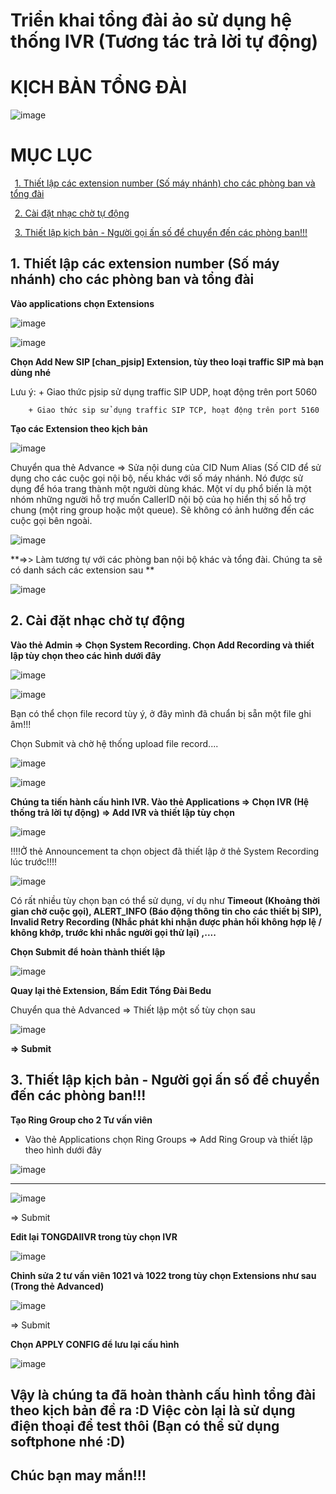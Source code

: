 # Triển khai tổng đài ảo sử dụng hệ thống IVR (Tương tác trả lời tự động)

<h1> KỊCH BẢN TỔNG ĐÀI </h1>

![image](https://user-images.githubusercontent.com/55483458/137066746-03b8bbc7-4170-475d-bade-14adc4f47d3a.png)

# MỤC LỤC

&ensp;[1. Thiết lập các extension number (Số máy nhánh) cho các phòng ban và tổng đài](#1)

&ensp;[2. Cài đặt nhạc chờ tự động](#2)

&ensp;[3. Thiết lập kịch bản - Người gọi ấn số để chuyển đến các phòng ban!!!](#3)

## <a name ="1">1. Thiết lập các extension number (Số máy nhánh) cho các phòng ban và tổng đài</a>

**Vào applications chọn Extensions**

![image](https://user-images.githubusercontent.com/55483458/137067290-d660e5a2-9be2-4cdf-b7b2-82267033230d.png)

![image](https://user-images.githubusercontent.com/55483458/137067394-91e33bb0-0e08-431f-bee9-8af02f1b3524.png)

**Chọn Add New SIP [chan_pjsip] Extension, tùy theo loại traffic SIP mà bạn dùng nhé**

Lưu ý:  + Giao thức pjsip sử dụng traffic SIP UDP, hoạt động trên port 5060 

        + Giao thức sip sử dụng traffic SIP TCP, hoạt động trên port 5160 
        
**Tạo các Extension theo kịch bản**

![image](https://user-images.githubusercontent.com/55483458/137124522-4ffab3f1-96f1-4140-94ac-7db86b37b148.png)

Chuyển qua thẻ Advance => Sửa nội dung của CID Num Alias (Số CID để sử dụng cho các cuộc gọi nội bộ, nếu khác với số máy nhánh. Nó được sử dụng để hóa trang thành một người dùng khác. Một ví dụ phổ biến là một nhóm những người hỗ trợ muốn CallerID nội bộ của họ hiển thị số hỗ trợ chung (một ring group hoặc một queue). Sẽ không có ảnh hưởng đến các cuộc gọi bên ngoài.

![image](https://user-images.githubusercontent.com/55483458/137125432-8d71a555-ba01-4572-8e41-efc6190a26d8.png)

**=>> Làm tương tự với các phòng ban nội bộ khác và tổng đài. Chúng ta sẽ có danh sách các extension sau **

![image](https://user-images.githubusercontent.com/55483458/137129111-7dd3ef3c-48c5-43e1-a5d5-a99571ba6e17.png)

## <a name ="2">2. Cài đặt nhạc chờ tự động</a>

**Vào thẻ Admin => Chọn System Recording. Chọn Add Recording và thiết lập tùy chọn theo các hình dưới đây**

![image](https://user-images.githubusercontent.com/55483458/137126372-2944e6d9-d2c1-4c24-9b16-d20eed89fc62.png)

![image](https://user-images.githubusercontent.com/55483458/137126970-dda82440-08d1-4955-85e7-ae3b706e00c9.png)

Bạn có thể chọn file record tùy ý, ở đây mình đã chuẩn bị sẵn một file ghi âm!!!

Chọn Submit và chờ hệ thống upload file record....

![image](https://user-images.githubusercontent.com/55483458/137127497-88869acc-21fb-41c7-bcd7-ea1fbda85783.png)

![image](https://user-images.githubusercontent.com/55483458/137127534-776a0cf8-eb8e-4281-94d7-727f58202229.png)

**Chúng ta tiến hành cấu hình IVR. Vào thẻ Applications => Chọn IVR (Hệ thống trả lời tự động) => Add IVR và thiết lập tùy chọn**

![image](https://user-images.githubusercontent.com/55483458/137127771-6a67c6ec-7bb7-46b8-a840-9fbafa58f064.png)

!!!!Ở thẻ Announcement ta chọn object đã thiết lập ở thẻ System Recording lúc trước!!!!

![image](https://user-images.githubusercontent.com/55483458/137127876-720f3cbb-d9ae-4380-982e-6f8cf258cbf0.png)

Có rất nhiều tùy chọn bạn có thể sử dụng, ví dụ như **Timeout (Khoảng thời gian chờ cuộc gọi), ALERT_INFO (Báo động thông tin cho các thiết bị SIP), Invalid Retry Recording 
(Nhắc phát khi nhận được phản hồi không hợp lệ / không khớp, trước khi nhắc người gọi thử lại) ,....**

**Chọn Submit để hoàn thành thiết lập**

![image](https://user-images.githubusercontent.com/55483458/137128710-3e79eeec-b75a-4caf-9d7f-9282ce53d2f2.png)

**Quay lại thẻ Extension, Bấm Edit Tổng Đài Bedu**

Chuyển qua thẻ Advanced => Thiết lập một số tùy chọn sau

![image](https://user-images.githubusercontent.com/55483458/137129687-95479a74-efa1-4cbd-962f-331f2388e140.png)

**=> Submit**

## <a name ="3">3. Thiết lập kịch bản - Người gọi ấn số để chuyển đến các phòng ban!!!</a>

**Tạo Ring Group cho 2 Tư vấn viên**

+ Vào thẻ Applications chọn Ring Groups => Add Ring Group và thiết lập theo hình dưới đây

![image](https://user-images.githubusercontent.com/55483458/137130693-bc4363f5-bc5c-4e17-89ac-d409cd7080fa.png)

***

![image](https://user-images.githubusercontent.com/55483458/137131980-f63760ce-75e6-4b90-aa3d-5e8de7faff11.png)

=> Submit

**Edit lại TONGDAIIVR trong tùy chọn IVR**

![image](https://user-images.githubusercontent.com/55483458/137130988-471535c8-6184-4ab0-8486-a95d89ade979.png)

**Chỉnh sửa 2 tư vấn viên 1021 và 1022 trong tùy chọn Extensions như sau (Trong thẻ Advanced)**

![image](https://user-images.githubusercontent.com/55483458/137131639-467be5c8-2eca-4f4f-b5a4-3c2ebe7bc81b.png)

=> Submit

**Chọn APPLY CONFIG để lưu lại cấu hình**

![image](https://user-images.githubusercontent.com/55483458/137132716-fdea9317-2f14-4ea0-9b2e-0600e037abc7.png)

## Vậy là chúng ta đã hoàn thành cấu hình tổng đài theo kịch bản đề ra :D Việc còn lại là sử dụng điện thoại để test thôi (Bạn có thể sử dụng softphone nhé :D) 

## Chúc bạn may mắn!!!
